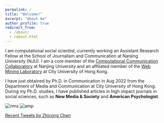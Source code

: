 ```yaml
---
permalink: /
title: "Welcome!"
excerpt: "About me"
author_profile: true
redirect_from: 
  - /about/
  - /about.html
---
```


I am computational social scientist, currently working an Assistant Research Fellow at the School of Journalism and Communication at Nanjing University (NJU). I am a core member of the [Computational Communication Collaboratory](https://computational-communication.com/) at Nanjing University and an affiliated member of the [Web Mining Laboratory](http://weblab.com.cityu.edu.hk/blog/) at City University of Hong Kong. 

I have just obtained by Ph.D. in Communication in Aug 2022 from the Department of Media and Communication at City University of Hong Kong. During my Ph.D. studies, I have published articles in high impact journals in social sciences, such as **New Media & Society** and **American Psychologist**. 

![nms](https://user-images.githubusercontent.com/13479560/190389298-a3b1924d-b6aa-4c48-b75a-151f8b40d45e.png)
![amp](https://user-images.githubusercontent.com/13479560/190389308-b3219db8-d264-41fa-9e87-8c6575091f27.png)

<script type="text/javascript" id="clustrmaps" src="//clustrmaps.com/map_v2.js?d=1h3_yqLtidGBKa77va7G0NQLX5vIy9hsyF0ATc-N8GQ&cl=ffffff&w=a"></script>

<a class="twitter-timeline" href="https://twitter.com/jssyczc?ref_src=twsrc%5Etfw">Recent Tweets by Zhicong Chen</a> <script async src="https://platform.twitter.com/widgets.js" charset="utf-8"></script>
